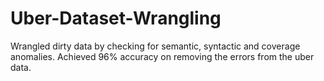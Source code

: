 # Uber-Dataset-Wrangling
Wrangled dirty data by checking for semantic, syntactic and coverage anomalies. Achieved 96% accuracy on removing the errors from the uber data.
